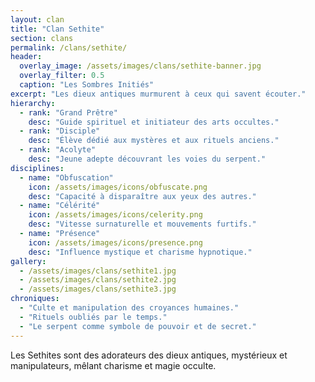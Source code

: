 ```yaml
---
layout: clan
title: "Clan Sethite"
section: clans
permalink: /clans/sethite/
header:
  overlay_image: /assets/images/clans/sethite-banner.jpg
  overlay_filter: 0.5
  caption: "Les Sombres Initiés"
excerpt: "Les dieux antiques murmurent à ceux qui savent écouter."
hierarchy:
  - rank: "Grand Prêtre"
    desc: "Guide spirituel et initiateur des arts occultes."
  - rank: "Disciple"
    desc: "Élève dédié aux mystères et aux rituels anciens."
  - rank: "Acolyte"
    desc: "Jeune adepte découvrant les voies du serpent."
disciplines:
  - name: "Obfuscation"
    icon: /assets/images/icons/obfuscate.png
    desc: "Capacité à disparaître aux yeux des autres."
  - name: "Célérité"
    icon: /assets/images/icons/celerity.png
    desc: "Vitesse surnaturelle et mouvements furtifs."
  - name: "Présence"
    icon: /assets/images/icons/presence.png
    desc: "Influence mystique et charisme hypnotique."
gallery:
  - /assets/images/clans/sethite1.jpg
  - /assets/images/clans/sethite2.jpg
  - /assets/images/clans/sethite3.jpg
chroniques:
  - "Culte et manipulation des croyances humaines."
  - "Rituels oubliés par le temps."
  - "Le serpent comme symbole de pouvoir et de secret."
---
```


Les Sethites sont des adorateurs des dieux antiques, mystérieux et manipulateurs, mêlant charisme et magie occulte.

